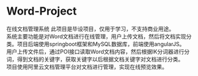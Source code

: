 # Word-Project
在线文档管理系统
此项目是毕设项目，仅用于学习，不支持商业用途。</br>
系统主要功能是对Word文档进行在线管理，用户上传文档，然后将文档实现分类。项目后端使用springboot框架和MySQL数据库，前端使用angularJS。</br>
用户上传文件后，通过POI接口读取Word文档内容，然后根据IK分词器进行分词，得到文档的关键字，获取关键字以后根据文档关键字对文档进行分类。</br>
项目使用阿里云文档管理平台对文档进行管理，实现在线预览效果。
